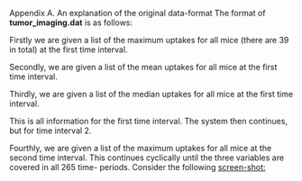 Appendix A. 
An explanation of the original data-format
The format of **tumor_imaging.dat** is as follows:

Firstly we are given a list of the maximum uptakes for all mice (there are 39 in total) at the first time interval.

Secondly, we are given a list of the mean uptakes for all mice at the first time interval.

Thirdly, we are given a list of the median uptakes for all mice at the first time interval.

This is all information for the first time interval. The system then continues, but for time interval 2.

Fourthly, we are given a list of the maximum uptakes for all mice at the second time interval.
This continues cyclically until the three variables are covered in all 265 time- periods.
Consider the following [screen-shot:](https://raw.githubusercontent.com/adamsky777/R_projects/main/Applied_Data_Analytics/Project%209%20-%20Lab%202/tumor_imaging_appendix.png)
